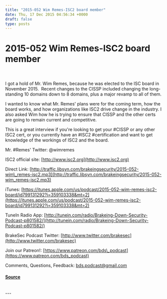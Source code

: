 ```yaml
---
title: "2015-052 Wim Remes-ISC2 board member"
date: Thu, 17 Dec 2015 04:56:34 +0000
draft: false
type: posts
---
```

# 2015-052 Wim Remes-ISC2 board member

<br/>

<br/>
I got a hold of Mr. Wim Remes, because he was elected to the ISC board in November 2015.  Recent changes to the CISSP included changing the long-standing 10 domains down to 8 domains, plus a major revamp to all of them.

I wanted to know what Mr. Remes' plans were for the coming term, how the board works, and how organizations like ISC2 drive change in the industry. I also asked Wim how he is trying to ensure that CISSP and the other certs are going to remain current and competitive.

This is a great interview if you're looking to get your #CISSP or any other ISC2 cert, or you currently have an #ISC2 #certification and want to get knowledge of the workings of ISC2 and the board.

Mr. #Remes' Twitter: @wimremes

ISC2 official site: [http://www.isc2.org](http://www.isc2.org)

Direct Link: [http://traffic.libsyn.com/brakeingsecurity/2015-052-wim\_remes-isc2.mp3](http://traffic.libsyn.com/brakeingsecurity/2015-052-wim_remes-isc2.mp3)

iTunes: [https://itunes.apple.com/us/podcast/2015-052-wim-remes-isc2-board/id799131292?i=359103338&mt=2](https://itunes.apple.com/us/podcast/2015-052-wim-remes-isc2-board/id799131292?i=359103338&mt=2)

TuneIn Radio App: [http://tunein.com/radio/Brakeing-Down-Security-Podcast-p801582/](http://tunein.com/radio/Brakeing-Down-Security-Podcast-p801582/)

BrakeSec Podcast Twitter: [http://www.twitter.com/brakesec](http://www.twitter.com/brakesec)

Join our Patreon!: [https://www.patreon.com/bds\_podcast](https://www.patreon.com/bds_podcast)

Comments, Questions, Feedback: [bds.podcast@gmail.com](mailto:bds.podcast@gmail.com)

#### [Source](http://brakeingsecurity.com/2015-050-wim-remes-isc2-board-member)

<br/>
---

